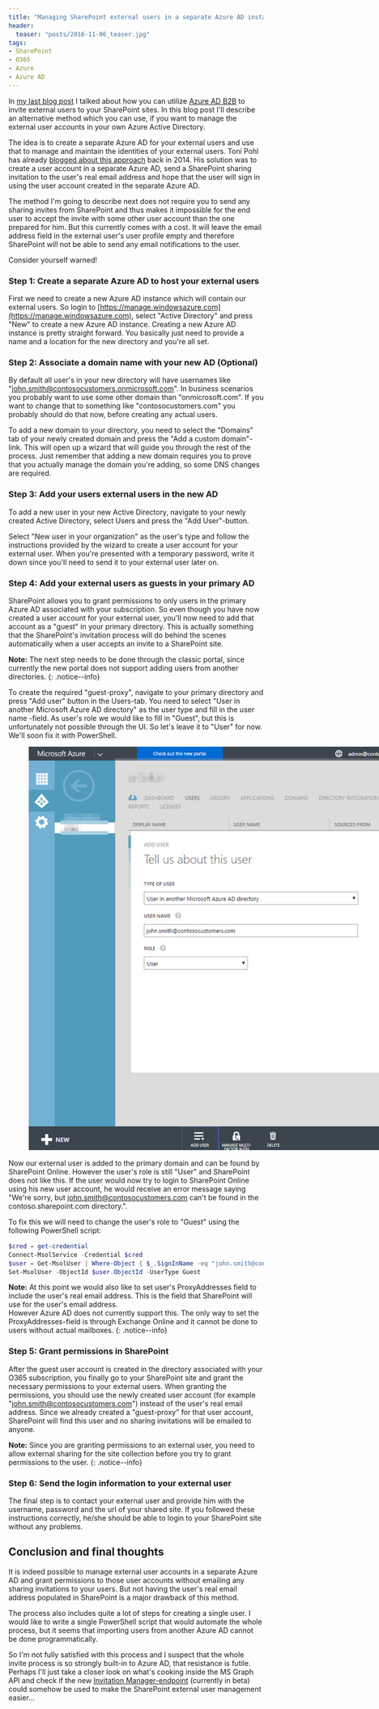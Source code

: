 ```yaml
---
title: "Managing SharePoint external users in a separate Azure AD instance"
header:
  teaser: "posts/2016-11-06_teaser.jpg"
tags:
- SharePoint
- O365
- Azure
- Azure AD
---
```


In [my last blog post](/2016/SPOnlineAndAzureB2B/) I talked about how you can
utilize [Azure AD B2B](https://azure.microsoft.com/en-us/documentation/articles/active-directory-b2b-collaboration-overview/) 
to invite external users to your SharePoint sites. In this blog post I'll describe an
alternative method which you can use, if you want to manage the external user accounts 
in your own Azure Active Directory. 

The idea is to create a separate Azure AD for your external users and use that to manage 
and maintain the identities of your external users. Toni Pohl
has already [blogged about this approach](http://blog.atwork.at/post/2014/12/06/How-to-use-external-users-in-SharePoint-Online-with-a-cost-free-Azure-Active-Directory) 
back in 2014. His solution was to create a user account in a separate Azure AD,
send a SharePoint sharing invitation to the user's real email address and hope that
the user will sign in using the user account created in the separate Azure AD.

The method I'm going to describe next does not require you to send any
sharing invites from SharePoint and thus makes it impossible for the end user 
to accept the invite with some other user account than the one prepared for him. 
But this currently comes with a cost. It will leave the email address field in
the external user's user profile empty and therefore SharePoint will not be 
able to send any email notifications to the user.

Consider yourself warned!

### Step 1: Create a separate Azure AD to host your external users

First we need to create a new Azure AD instance which will contain our external users.
So login to [https://manage.windowsazure.com](https://manage.windowsazure.com), select "Active Directory" and press "New"
to create a new Azure AD instance. Creating a new Azure AD instance is pretty straight forward. 
You basically just need to provide a name and a location for the new directory and you're all set. 

### Step 2: Associate a domain name with your new AD (Optional)

By default all user's in your new directory will have usernames like 
"john.smith@contosocustomers.onmicrosoft.com". In business scenarios you probably want to use
some other domain than "onmicrosoft.com". If you want to change that to something like
"contosocustomers.com" you probably should do that now, before creating any actual users.

To add a new domain to your directory, you need to select the "Domains" tab of
your newly created domain and press the "Add a custom domain"-link. This will open up
a wizard that will guide you through the rest of the process. Just remember 
that adding a new domain requires you to prove that you actually manage the domain you're adding, 
so some DNS changes are required.

### Step 3: Add your users external users in the new AD

To add a new user in your new Active Directory, navigate to your newly created
Active Directory, select Users and press the "Add User"-button.

Select "New user in your organization" as the user's type and follow the
instructions provided by the wizard to create a user account for your external user.
When you're presented with a temporary password, write it down since you'll need to send it to 
your external user later on. 

### Step 4: Add your external users as guests in your primary AD

SharePoint allows you to grant permissions to only users in the primary Azure AD
associated with your subscription. So even though you have now created a user account for your
external user, you'll now need to add that account as a "guest" in your primary directory. 
This is actually something that the SharePoint's invitation process will do behind the
scenes automatically when a user accepts an invite to a SharePoint site.

**Note:** The next step needs to be done through the classic portal, since currently the
new portal does not support adding users from another directories.
{: .notice--info}

To create the required "guest-proxy", navigate to your primary directory and press "Add user" 
button in the Users-tab. You need to select "User in another Microsoft Azure AD directory"
as the user type and fill in the user name -field. As user's role we would like to fill 
in "Guest", but this is unfortunately not possible through the UI. So let's leave it to
"User" for now. We'll soon fix it with PowerShell.

<figure class="align-center">
  <img class="align-center" src="/images/posts/2016-11-06_AddUserToPrimaryDirectory.jpg" style="max-width: 770px" alt="Add user from another Azure AD"/>
</figure>

Now our external user is added to the primary domain and can be found by SharePoint Online.
However the user's role is still "User" and SharePoint does not like this. If the 
user would now try to login to SharePoint Online using his new user account, he would receive an error message saying
"We're sorry, but john.smith@contosocustomers.com can't be found in the contoso.sharepoint.com directory.".

To fix this we will need to change the user's role to "Guest" using the following 
PowerShell script:

```powershell
$cred = get-credential
Connect-MsolService -Credential $cred
$user = Get-MsolUser | Where-Object { $_.SignInName -eq "john.smith@contosocustomers.com"}
Set-MsolUser -ObjectId $user.ObjectId -UserType Guest
``` 

**Note:** At this point we would also like  to set user's ProxyAddresses field to include the 
user's real email address. This is the field that SharePoint will use for the user's email address.  
However Azure AD does not currently support this. The only way to set the ProxyAddresses-field is through
Exchange Online and it cannot be done to users without actual mailboxes.
{: .notice--info}

### Step 5: Grant permissions in SharePoint

After the guest user account is created in the directory associated with your O365 subscription,
you finally go to your SharePoint site and grant the necessary permissions to your external users.
When granting the permissions, you should use the newly created user account (for example 
"john.smith@contosocustomers.com") instead of the user's real email address. Since we already
created a "guest-proxy" for that user account, SharePoint will find this user and no sharing
invitations will be emailed to anyone.

**Note:** Since you are granting permissions to an external user, you need to allow external
sharing for the site collection before you try to grant permissions to the user.
{: .notice--info}

### Step 6: Send the login information to your external user

The final step is to contact your external user and provide him with the username, password
and the url of your shared site. If you followed these instructions correctly, he/she should be 
able to login to your SharePoint site without any problems.

## Conclusion and final thoughts

It is indeed possible to manage external user accounts in a separate Azure AD and grant permissions 
to those user accounts without emailing any sharing invitations to your users. But not having
the user's real email address populated in SharePoint is a major drawback of this method.

The process also includes quite a lot of steps for creating a single user. I would like
to write a single PowerShell script that would automate the whole process, but 
it seems that importing users from another Azure AD cannot be done programmatically.

So I'm not fully satisfied with this process and I suspect that the whole invite process is 
so strongly built-in to Azure AD, that resistance is futile. Perhaps I'll just take a closer
look on what's cooking inside the MS Graph API and check if the new 
[Invitation Manager-endpoint](https://graph.microsoft.io/en-us/docs/api-reference/beta/resources/invitation) 
(currently in beta) could somehow be used to make the SharePoint external user management easier...
